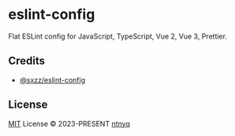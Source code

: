 # eslint-config

Flat ESLint config for JavaScript, TypeScript, Vue 2, Vue 3, Prettier.

## Credits

- [@sxzz/eslint-config](https://github.com/sxzz/eslint-config)

## License

[MIT](./LICENSE) License © 2023-PRESENT [ntnyq](https://github.com/ntnyq)
